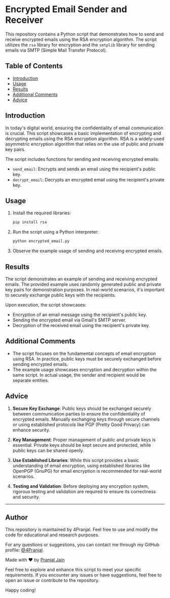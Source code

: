 # Encrypted Email Sender and Receiver

This repository contains a Python script that demonstrates how to send and receive encrypted emails using the RSA encryption algorithm. The script utilizes the `rsa` library for encryption and the `smtplib` library for sending emails via SMTP (Simple Mail Transfer Protocol).

## Table of Contents

- [Introduction](#introduction)
- [Usage](#usage)
- [Results](#results)
- [Additional Comments](#additional-comments)
- [Advice](#advice)

## Introduction

In today's digital world, ensuring the confidentiality of email communication is crucial. This script showcases a basic implementation of encrypting and decrypting emails using the RSA encryption algorithm. RSA is a widely-used asymmetric encryption algorithm that relies on the use of public and private key pairs.

The script includes functions for sending and receiving encrypted emails:
- `send_email`: Encrypts and sends an email using the recipient's public key.
- `decrypt_email`: Decrypts an encrypted email using the recipient's private key.

## Usage

1. Install the required libraries:
   ```bash
   pip install rsa
   ```

2. Run the script using a Python interpreter:
   ```bash
   python encrypted_email.py
   ```

3. Observe the example usage of sending and receiving encrypted emails.

## Results

The script demonstrates an example of sending and receiving encrypted emails. The provided example uses randomly generated public and private key pairs for demonstration purposes. In real-world scenarios, it's important to securely exchange public keys with the recipients.

Upon execution, the script showcases:
- Encryption of an email message using the recipient's public key.
- Sending the encrypted email via Gmail's SMTP server.
- Decryption of the received email using the recipient's private key.

## Additional Comments

- The script focuses on the fundamental concepts of email encryption using RSA. In practice, public keys must be securely exchanged before sending encrypted emails.
- The example usage showcases encryption and decryption within the same script. In actual usage, the sender and recipient would be separate entities.

## Advice

1. **Secure Key Exchange**: Public keys should be exchanged securely between communication parties to ensure the confidentiality of encrypted emails. Manually exchanging keys through secure channels or using established protocols like PGP (Pretty Good Privacy) can enhance security.

2. **Key Management**: Proper management of public and private keys is essential. Private keys should be kept secure and protected, while public keys can be shared openly.

3. **Use Established Libraries**: While this script provides a basic understanding of email encryption, using established libraries like OpenPGP (GnuPG) for email encryption is recommended for real-world scenarios.

4. **Testing and Validation**: Before deploying any encryption system, rigorous testing and validation are required to ensure its correctness and security.

---
## Author

This repository is maintained by 4Pranjal. Feel free to use and modify the code for educational and research purposes.

For any questions or suggestions, you can contact me through my GitHub profile: [@4Pranjal](https://github.com/4Pranjal).

Made with ❤️ by [Pranjal Jain](https://github.com/4Pranjal)

Feel free to explore and enhance this script to meet your specific requirements. If you encounter any issues or have suggestions, feel free to open an issue or contribute to the repository.

Happy coding!
